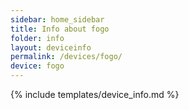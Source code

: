 ```yaml
---
sidebar: home_sidebar
title: Info about fogo
folder: info
layout: deviceinfo
permalink: /devices/fogo/
device: fogo
---
```

{% include templates/device_info.md %}
